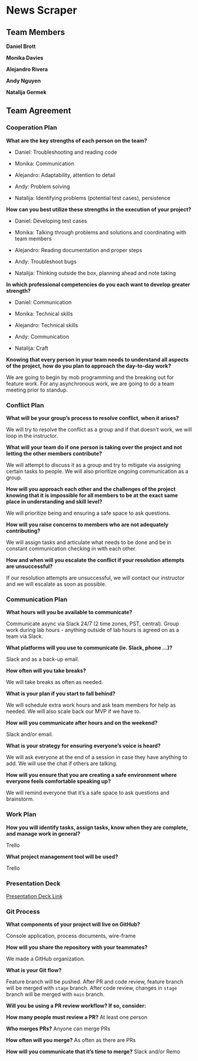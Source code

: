 # News Scraper

## Team Members

**Daniel Brott**

**Monika Davies**

**Alejandro Rivera**

**Andy Nguyen**

**Natalija Germek**

## Team Agreement

### Cooperation Plan

**What are the key strengths of each person on the team?**

- Daniel: Troubleshooting and reading code

- Monika: Communication

- Alejandro: Adaptability, attention to detail

- Andy: Problem solving

- Natalija: Identifying problems (potential test cases), persistence

**How can you best utilize these strengths in the execution of your project?**

- Daniel: Developing test cases

- Monika: Talking through problems and solutions and coordinating with team members

- Alejandro: Reading documentation and proper steps

- Andy: Troubleshoot bugs

- Natalija: Thinking outside the box, planning ahead and note taking

**In which professional competencies do you each want to develop greater strength?**

- Daniel: Communication

- Monika: Technical skills

- Alejandro: Technical skills

- Andy: Communication

- Natalija: Craft

**Knowing that every person in your team needs to understand all aspects of the project, how do you plan to approach the day-to-day work?**

We are going to begin by mob programming and the breaking out for feature work. For any asynchronous work, we are going to do a team meeting prior to standup.

### Conflict Plan

**What will be your group’s process to resolve conflict, when it arises?**

We will try to resolve the conflict as a group and if that doesn’t work, we will loop in the instructor.

**What will your team do if one person is taking over the project and not letting the other members contribute?**

We will attempt to discuss it as a group and try to mitigate via assigning certain tasks to people. We will also prioritize ongoing communication as a group.

**How will you approach each other and the challenges of the project knowing that it is impossible for all members to be at the exact same place in understanding and skill level?**

We will prioritize being and ensuring a safe space to ask questions.

**How will you raise concerns to members who are not adequately contributing?**

We will assign tasks and articulate what needs to be done and be in constant communication checking in with each other.

**How and when will you escalate the conflict if your resolution attempts are unsuccessful?**

If our resolution attempts are unsuccessful, we will contact our instructor and we will escalate as soon as possible.

### Communication Plan

**What hours will you be available to communicate?**

Communicate async via Slack 24/7 (2 time zones, PST, central). Group work during lab hours - anything outside of lab hours is agreed on as a team via Slack.

**What platforms will you use to communicate (ie. Slack, phone …)?**

Slack and as a back-up email.

**How often will you take breaks?**

We will take breaks as often as needed.

**What is your plan if you start to fall behind?**

We will schedule extra work hours and ask team members for help as needed. We will also scale back our MVP if we have to.

**How will you communicate after hours and on the weekend?**

Slack and/or email.

**What is your strategy for ensuring everyone’s voice is heard?**

We will ask everyone at the end of a session in case they have anything to add. We will use the chat if others are talking.

**How will you ensure that you are creating a safe environment where everyone feels comfortable speaking up?**

We will remind everyone that it’s a safe space to ask questions and brainstorm.

### Work Plan

**How you will identify tasks, assign tasks, know when they are complete, and manage work in general?**

Trello

**What project management tool will be used?**

Trello

### Presentation Deck

[Presentation Deck Link](https://docs.google.com/presentation/d/1EeE6wUuUnxv5TKuX8SOpcF9WMkK5vtPM9h1hfqPbDww/edit?usp=sharing)

### Git Process

**What components of your project will live on GitHub?**

Console application, process documents, wire-frame

**How will you share the repository with your teammates?**

We made a GitHub organization.

**What is your Git flow?**

Feature branch will be pushed. After PR and code review, feature branch will be merged with `stage` branch. After code review, changes in `stage` branch will be merged with `main` branch.

**Will you be using a PR review workflow? If so, consider:**

**How many people must review a PR?** At least one person

**Who merges PRs?** Anyone can merge PRs

**How often will you merge?** As often as there are PRs

**How will you communicate that it’s time to merge?** Slack and/or Remo